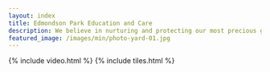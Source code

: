 ```yaml
---
layout: index
title: Edmondson Park Education and Care
description: We believe in nurturing and protecting our most precious gifts – our children and our planet.
featured_image: /images/min/photo-yard-01.jpg
---
```


<div class="wrap">
  {% include video.html %}
  {% include tiles.html %}
</div>

